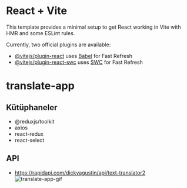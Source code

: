 # React + Vite

This template provides a minimal setup to get React working in Vite with HMR and some ESLint rules.

Currently, two official plugins are available:

- [@vitejs/plugin-react](https://github.com/vitejs/vite-plugin-react/blob/main/packages/plugin-react/README.md) uses [Babel](https://babeljs.io/) for Fast Refresh
- [@vitejs/plugin-react-swc](https://github.com/vitejs/vite-plugin-react-swc) uses [SWC](https://swc.rs/) for Fast Refresh
# translate-app
## Kütüphaneler

- @reduxjs/toolkit
- axios
- react-redux
- react-select

## API

- https://rapidapi.com/dickyagustin/api/text-translator2
![translate-app-gif](https://github.com/user-attachments/assets/3d57c582-7a25-4eb9-ae76-365af7abbdc5)

